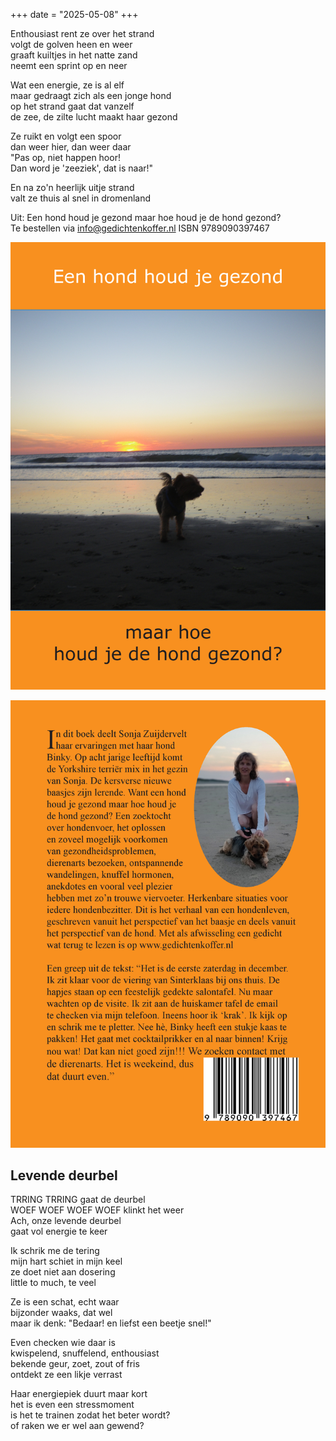 +++
date = "2025-05-08"
+++

Enthousiast rent ze over het strand\
volgt de golven heen en weer\
graaft kuiltjes in het natte zand\
neemt een sprint op en neer

Wat een energie, ze is al elf\
maar gedraagt zich als een jonge hond \
op het strand gaat dat vanzelf \
de zee, de zilte lucht maakt haar gezond

Ze ruikt en volgt een spoor\
dan weer hier, dan weer daar\
"Pas op, niet happen hoor!\
Dan word je 'zeeziek', dat is naar!"

En na zo'n heerlijk uitje strand\
valt ze thuis al snel in dromenland

Uit: Een hond houd je gezond maar hoe houd je de hond gezond?\
Te bestellen via [info@gedichtenkoffer.nl](mailto:info@gedichtenkoffer.nl) ISBN 9789090397467

![boek](boek.jpg)

![boek achterkant](boek_achterkant.jpg)

## Levende deurbel

TRRING TRRING gaat de deurbel\
WOEF WOEF WOEF WOEF klinkt het weer\
Ach, onze levende deurbel\
gaat vol energie te keer

Ik schrik me de tering\
mijn hart schiet in mijn keel\
ze doet niet aan dosering\
little to much, te veel

Ze is een schat, echt waar\
bijzonder waaks, dat wel\
maar ik denk: "Bedaar!
en liefst een beetje snel!"

Even checken wie daar is\
kwispelend, snuffelend, enthousiast\
bekende geur, zoet, zout of fris\
ontdekt ze een likje verrast

Haar energiepiek duurt maar kort\
het is even een stressmoment\
is het te trainen zodat het beter wordt?\
of raken we er wel aan gewend?
